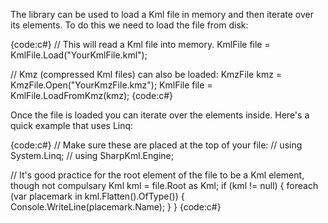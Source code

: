 The library can be used to load a Kml file in memory and then iterate over its elements. To do this we need to load the file from disk:

{code:c#}
// This will read a Kml file into memory.
KmlFile file = KmlFile.Load("YourKmlFile.kml");

// Kmz (compressed Kml files) can also be loaded:
KmzFile kmz = KmzFile.Open("YourKmzFile.kmz");
KmlFile file = KmlFile.LoadFromKmz(kmz);
{code:c#}

Once the file is loaded you can iterate over the elements inside. Here's a quick example that uses Linq:

{code:c#}
// Make sure these are placed at the top of your file:
// using System.Linq;
// using SharpKml.Engine;

// It's good practice for the root element of the file to be a Kml element, though not compulsary
Kml kml = file.Root as Kml;
if (kml != null)
{
    foreach (var placemark in kml.Flatten().OfType<Placemark>())
    {
        Console.WriteLine(placemark.Name);
    }
}
{code:c#}